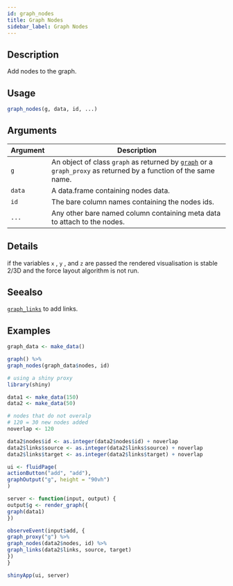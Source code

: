 ```yaml
---
id: graph_nodes
title: Graph Nodes
sidebar_label: Graph Nodes
---
```


## Description

Add nodes to the graph.


## Usage

```r
graph_nodes(g, data, id, ...)
```


## Arguments

Argument      |Description
------------- |----------------
`g`     |     An object of class `graph` as returned by [`graph`](#graph) or a `graph_proxy`  as returned by a function of the same name.
`data`     |     A data.frame containing nodes data.
`id`     |     The bare column names containing the nodes ids.
`...`     |     Any other bare named column containing meta data to attach to the nodes.


## Details

if the variables `x` , `y` , and `z` 
 are passed the rendered visualisation is stable 2/3D and
 the force layout algorithm is not run.


## Seealso

[`graph_links`](#graphlinks) to add links.


## Examples

```r
graph_data <- make_data()

graph() %>%
graph_nodes(graph_data$nodes, id)

# using a shiny proxy
library(shiny)

data1 <- make_data(150)
data2 <- make_data(50)

# nodes that do not overalp
# 120 = 30 new nodes added
noverlap <- 120

data2$nodes$id <- as.integer(data2$nodes$id) + noverlap
data2$links$source <- as.integer(data2$links$source) + noverlap
data2$links$target <- as.integer(data2$links$target) + noverlap

ui <- fluidPage(
actionButton("add", "add"),
graphOutput("g", height = "90vh")
)

server <- function(input, output) {
output$g <- render_graph({
graph(data1)
})

observeEvent(input$add, {
graph_proxy("g") %>%
graph_nodes(data2$nodes, id) %>%
graph_links(data2$links, source, target)
})
}

shinyApp(ui, server)
```


